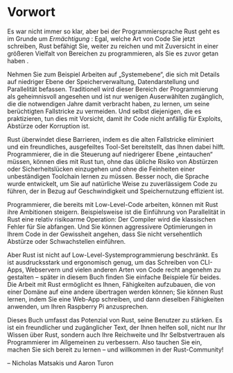 # Vorwort

Es war nicht immer so klar, aber bei der Programmiersprache Rust geht es im Grunde um *Ermächtigung* : Egal, welche Art von Code Sie jetzt schreiben, Rust befähigt Sie, weiter zu reichen und mit Zuversicht in einer größeren Vielfalt von Bereichen zu programmieren, als Sie es zuvor getan haben .

Nehmen Sie zum Beispiel Arbeiten auf „Systemebene“, die sich mit Details auf niedriger Ebene der Speicherverwaltung, Datendarstellung und Parallelität befassen. Traditionell wird dieser Bereich der Programmierung als geheimnisvoll angesehen und ist nur wenigen Auserwählten zugänglich, die die notwendigen Jahre damit verbracht haben, zu lernen, um seine berüchtigten Fallstricke zu vermeiden. Und selbst diejenigen, die es praktizieren, tun dies mit Vorsicht, damit ihr Code nicht anfällig für Exploits, Abstürze oder Korruption ist.

Rust überwindet diese Barrieren, indem es die alten Fallstricke eliminiert und ein freundliches, ausgefeiltes Tool-Set bereitstellt, das Ihnen dabei hilft. Programmierer, die in die Steuerung auf niedrigerer Ebene „eintauchen“ müssen, können dies mit Rust tun, ohne das übliche Risiko von Abstürzen oder Sicherheitslücken einzugehen und ohne die Feinheiten einer unbeständigen Toolchain lernen zu müssen. Besser noch, die Sprache wurde entwickelt, um Sie auf natürliche Weise zu zuverlässigem Code zu führen, der in Bezug auf Geschwindigkeit und Speichernutzung effizient ist.

Programmierer, die bereits mit Low-Level-Code arbeiten, können mit Rust ihre Ambitionen steigern. Beispielsweise ist die Einführung von Parallelität in Rust eine relativ risikoarme Operation: Der Compiler wird die klassischen Fehler für Sie abfangen. Und Sie können aggressivere Optimierungen in Ihrem Code in der Gewissheit angehen, dass Sie nicht versehentlich Abstürze oder Schwachstellen einführen.

Aber Rust ist nicht auf Low-Level-Systemprogrammierung beschränkt. Es ist ausdrucksstark und ergonomisch genug, um das Schreiben von CLI-Apps, Webservern und vielen anderen Arten von Code recht angenehm zu gestalten – später in diesem Buch finden Sie einfache Beispiele für beides. Die Arbeit mit Rust ermöglicht es Ihnen, Fähigkeiten aufzubauen, die von einer Domäne auf eine andere übertragen werden können; Sie können Rust lernen, indem Sie eine Web-App schreiben, und dann dieselben Fähigkeiten anwenden, um Ihren Raspberry Pi anzusprechen.

Dieses Buch umfasst das Potenzial von Rust, seine Benutzer zu stärken. Es ist ein freundlicher und zugänglicher Text, der Ihnen helfen soll, nicht nur Ihr Wissen über Rust, sondern auch Ihre Reichweite und Ihr Selbstvertrauen als Programmierer im Allgemeinen zu verbessern. Also tauchen Sie ein, machen Sie sich bereit zu lernen – und willkommen in der Rust-Community!

– Nicholas Matsakis und Aaron Turon
